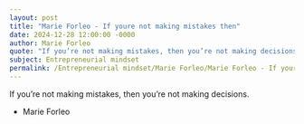 ```yaml
---
layout: post
title: "Marie Forleo - If youre not making mistakes then"
date: 2024-12-28 12:00:00 -0000
author: Marie Forleo
quote: "If you’re not making mistakes, then you’re not making decisions."
subject: Entrepreneurial mindset
permalink: /Entrepreneurial mindset/Marie Forleo/Marie Forleo - If youre not making mistakes then
---
```


If you’re not making mistakes, then you’re not making decisions.

- Marie Forleo
